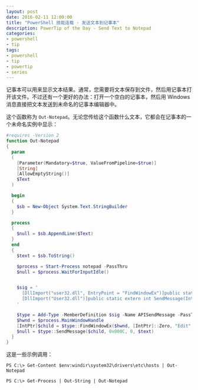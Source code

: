 ```yaml
---
layout: post
date: 2016-02-11 12:00:00
title: "PowerShell 技能连载 - 发送文本到记事本"
description: PowerTip of the Day - Send Text to Notepad
categories:
- powershell
- tip
tags:
- powershell
- tip
- powertip
- series
---
```

记事本可以用来显示文本结果。通常，您需要将文本保存到文件，然后用记事本打开该文件。不过还有一个更好的办法：打开一个空白的记事本，然后用 Windows 消息直接把文本发送到未命名的记事本编辑器中。

这个函数称为 `Out-Notepad`。无论您传给这个函数什么文本，它都会在记事本的一个未命名实例中显示：

```powershell
#requires -Version 2
function Out-Notepad
{
  param
  (
    [Parameter(Mandatory=$true, ValueFromPipeline=$true)]
    [String]
    [AllowEmptyString()] 
    $Text
  )

  begin
  {
    $sb = New-Object System.Text.StringBuilder
  }

  process
  {
    $null = $sb.AppendLine($Text)
  }
  end
  {
    $text = $sb.ToString()

    $process = Start-Process notepad -PassThru
    $null = $process.WaitForInputIdle()


    $sig = '
      [DllImport("user32.dll", EntryPoint = "FindWindowEx")]public static extern IntPtr FindWindowEx(IntPtr hwndParent, IntPtr hwndChildAfter, string lpszClass, string lpszWindow);
      [DllImport("User32.dll")]public static extern int SendMessage(IntPtr hWnd, int uMsg, int wParam, string lParam);
    '

    $type = Add-Type -MemberDefinition $sig -Name APISendMessage -PassThru
    $hwnd = $process.MainWindowHandle
    [IntPtr]$child = $type::FindWindowEx($hwnd, [IntPtr]::Zero, "Edit", $null)
    $null = $type::SendMessage($child, 0x000C, 0, $text)
  }
}
```

这是一些示例调用：

    PS C:\> Get-Content $env:windir\system32\drivers\etc\hosts | Out-Notepad

    PS C:\> Get-Process | Out-String | Out-Notepad 


<!--本文国际来源：[Send Text to Notepad](http://community.idera.com/powershell/powertips/b/tips/posts/send-text-to-notepad)-->
